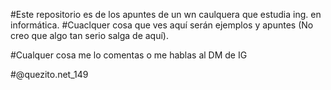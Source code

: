 #Este repositorio es de los apuntes de un wn caulquera que estudia ing. en informática.
#Cuaclquer cosa que ves aquí serán ejemplos y apuntes (No creo que algo tan serio salga de aquí).

#Cualquer cosa me lo comentas o me hablas al DM de IG


#@quezito.net_149